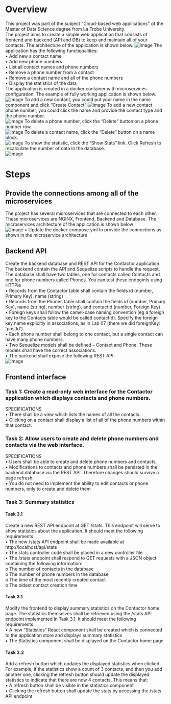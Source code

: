 # Overview  
This project was part of the subject "Cloud-based web applications" of the Master of Data Science degree from La Trobe University.  
The project aims to create a simple web application that consists of frontend and backend (API and DB) to keep and maintain all of your contacts. The architecture of the application is shown below.
![image](https://github.com/user-attachments/assets/eb039d67-f530-4926-9ebb-3818ce51d478)
The application has the following functionalities:  
•	Add new a contact name  
•	Add new phone numbers  
•	List all contact names and phone numbers  
•	Remove a phone number from a contact  
•	Remove a contact name and all of the phone numbers  
•	Display the statistics of the data  
The application is created in a docker container with microservices configuration. The example of fully working application is shown below.  
![image](https://github.com/user-attachments/assets/5f3ec617-b353-475e-a4ab-134b9b1b4cc1)
To add a new contact, you could put your name in the name component and click “Create Contact”
![image](https://github.com/user-attachments/assets/32be4293-17d3-42e3-b87c-5d61db453d19)
To add a new contact phone number, you could click the name and provide the contact type and the phone number.  
![image](https://github.com/user-attachments/assets/02342129-1eec-4a8a-905f-0889969cabf4)
To delete a phone number, click the “Delete” button on a phone number row.  
![image](https://github.com/user-attachments/assets/37c1c469-c21f-440d-a561-aef1f5471296)
To delete a contact name, click the “Delete” button on a name block.  
![image](https://github.com/user-attachments/assets/4642f1e4-090d-42a8-acc9-49749d30e396)
To show the statistic, click the “Show Stats” link. Click Refresh to recalculate the number of data in the database.  
![image](https://github.com/user-attachments/assets/420fef48-864f-4b23-bb7d-ad0f000e56c1)
# Steps
## Provide the connections among all of the microservices
The project has several microservices that are connected to each other. These microservices are NGINX, Frontend, Backend and Database. The microservices architecture of the application is shown below:  
![image](https://github.com/user-attachments/assets/bee7d442-1a29-46b9-b97d-b69a7511e301)
•	Update the docker-compose.yml to provide the connections as shown in the microservice architecture  
## Backend API
Create the backend database and REST API for the Contactor application. The backend contain the API and Sequelize scripts to handle the request.  
The database shall have two tables, one for contacts called Contacts and one for phone numbers called Phones. You can test these endpoints using HTTPie  
•	Records from the Contactor table shall contain the fields id (number, Primary Key), name (string)  
•	Records from the Phones table shall contain the fields id (number, Primary Key), name (string), number (string), and contactId (number, Foreign Key)  
•	Foreign keys shall follow the camel-case naming convention (eg a foreign key to the Contacts table would be called contactId). Specify the foreign key name explicitly in associations, as in Lab 07 (there we did foreignKey: 'postId').  
•	Each phone number shall belong to one contact, but a single contact can have many phone numbers.  
•	Two Sequelize models shall be defined – Contact and Phone. These models shall have the correct associations.  
•	The backend shall expose the following REST API:  
![image](https://github.com/user-attachments/assets/747d528a-3eac-46ee-bffc-f6e35d0a9fa7)
## Frontend interface
### Task 1: Create a read-only web interface for the Contactor application which displays contacts and phone numbers. 
SPECIFICATIONS  
•	There shall be a view which lists the names of all the contacts.  
•	Clicking on a contact shall display a list of all of the phone numbers within that contact.  
### Task 2: Allow users to create and delete phone numbers and contacts via the web interface.  
SPECIFICATIONS  
•	Users shall be able to create and delete phone numbers and contacts.  
•	Modifications to contacts and phone numbers shall be persisted in the backend database via the REST API. Therefore changes should survive a page refresh.  
•	You do not need to implement the ability to edit contacts or phone numbers, only to create and delete them  
### Task 3: Summary statistics
#### Task 3.1
Create a new REST API endpoint at GET /stats. This endpoint will serve to show statistics about the application. It should meet the following requirements:  
•	The new /stats API endpoint shall be made available at http://localhost/api/stats  
•	The stats controller code shall be placed in a new controller file  
•	The /stats endpoint shall respond to GET requests with a JSON object containing the following information:  
o	The number of contacts in the database  
o	The number of phone numbers in the database  
o	The time of the most recently created contact  
o	The oldest contact creation time  
#### Task 3.1
Modify the frontend to display summary statistics on the Contactor home page. The statistics themselves shall be retrieved using the /stats API endpoint implemented in Task 3.1. It should meet the following requirements:  
•	A new “Statistics” React component shall be created which is connected to the application store and displays summary statistics  
•	The Statistics component shall be displayed on the Contactor home page  
#### Task 3.2
Add a refresh button which updates the displayed statistics when clicked.
For example, if the statistics show a count of 3 contacts, and then you add another one, clicking the refresh button should update the displayed statistics to indicate that there are now 4 contacts. This means that:  
•	A refresh button shall be visible in the statistics component  
•	Clicking the refresh button shall update the stats by accessing the /stats API endpoint  

